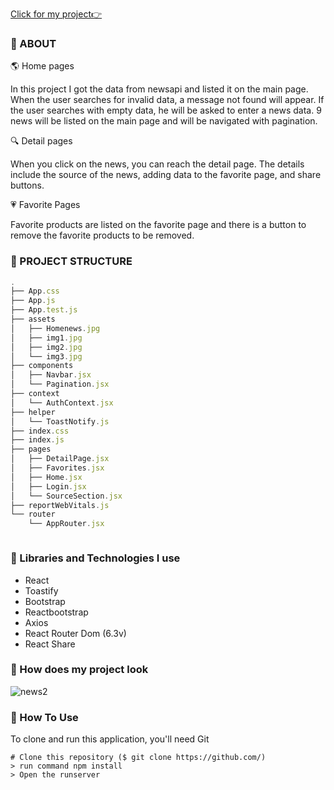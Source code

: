 [Click for my project👉](https://reactnews-xi.vercel.app/)

### 🚩 ABOUT

🌎 Home pages

In this project I got the data from newsapi and listed it on the main page. 
When the user searches for invalid data, a message not found will appear.
If the user searches with empty data, he will be asked to enter a news data.
9 news will be listed on the main page and will be navigated with pagination.

🔍 Detail pages

When you click on the news, you can reach the detail page. 
The details include the source of the news, adding data to the favorite page, and share buttons.

💗 Favorite Pages

Favorite products are listed on the favorite page and there is a button to remove the favorite products to be removed.

### 🚩 PROJECT STRUCTURE

```js
.
├── App.css
├── App.js
├── App.test.js
├── assets
│   ├── Homenews.jpg
│   ├── img1.jpg
│   ├── img2.jpg
│   └── img3.jpg
├── components
│   ├── Navbar.jsx
│   └── Pagination.jsx
├── context
│   └── AuthContext.jsx
├── helper
│   └── ToastNotify.js
├── index.css
├── index.js
├── pages
│   ├── DetailPage.jsx
│   ├── Favorites.jsx
│   ├── Home.jsx
│   ├── Login.jsx
│   └── SourceSection.jsx
├── reportWebVitals.js
└── router
    └── AppRouter.jsx



```



### 🚩 Libraries and Technologies I use

- React
- Toastify
- Bootstrap
- Reactbootstrap
- Axios
- React Router Dom (6.3v)
- React Share


### 🚩 How does my project look
[]()![news2](https://user-images.githubusercontent.com/99876715/198898073-4ef32136-daff-4e85-b63a-1fa64409687f.gif)


### 🚩 How To Use

To clone and run this application, you'll need Git
```
# Clone this repository ($ git clone https://github.com/)
> run command npm install
> Open the runserver
```
